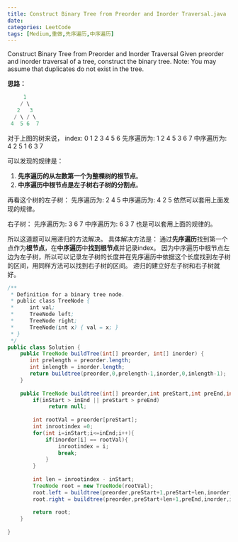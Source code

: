 ```yaml
---
title: Construct Binary Tree from Preorder and Inorder Traversal.java
date: 
categories: LeetCode
tags: [Medium,重做,先序遍历,中序遍历]
---
```

Construct Binary Tree from Preorder and Inorder Traversal
Given preorder and inorder traversal of a tree, construct the binary tree.
Note:
You may assume that duplicates do not exist in the tree.
<!-- more -->
**思路：**
``` java
     1       
    / \   
   2   3   
  / \ / \   
 4  5 6  7
```

对于上图的树来说，
        index: 0 1 2 3 4 5 6
     先序遍历为: 1 2 4 5 3 6 7 
     中序遍历为: 4 2 5 1 6 3 7

可以发现的规律是：
1. **先序遍历的从左数第一个为整棵树的根节点**。
2. **中序遍历中根节点是左子树右子树的分割点**。

再看这个树的左子树：
     先序遍历为: 2 4 5 
     中序遍历为: 4 2 5
依然可以套用上面发现的规律。

右子树：
     先序遍历为: 3 6 7 
     中序遍历为: 6 3 7
也是可以套用上面的规律的。

所以这道题可以用递归的方法解决。
具体解决方法是：
通过**先序遍历**找到第一个点作为**根节点**，在**中序遍历**中**找到根节点**并记录index。
因为中序遍历中根节点左边为左子树，所以可以记录左子树的长度并在先序遍历中依据这个长度找到左子树的区间，用同样方法可以找到右子树的区间。
递归的建立好左子树和右子树就好。
``` java
/**
 * Definition for a binary tree node.
 * public class TreeNode {
 *     int val;
 *     TreeNode left;
 *     TreeNode right;
 *     TreeNode(int x) { val = x; }
 * }
 */
public class Solution {
    public TreeNode buildTree(int[] preorder, int[] inorder) {
       int prelength = preorder.length;
	   int inlength = inorder.length;
	   return buildtree(preorder,0,prelength-1,inorder,0,inlength-1);
    }
	
	public TreeNode buildtree(int[] preorder,int preStart,int preEnd,int[] inorder,int inStart,int inEnd){
		if(inStart > inEnd || preStart > preEnd)
             return null;
		
		int rootVal = preorder[preStart];
		int inrootindex =0; 
		for(int i=inStart;i<=inEnd;i++){
			if(inorder[i] == rootVal){
				inrootindex = i;
				break;
			}
		}
		
		int len = inrootindex - inStart;
		TreeNode root = new TreeNode(rootVal);
		root.left = buildtree(preorder,preStart+1,preStart+len,inorder,inStart,inrootindex-1);
		root.right = buildtree(preorder,preStart+len+1,preEnd,inorder,inrootindex+1,inEnd);
		
		return root;
	}
	
}
```